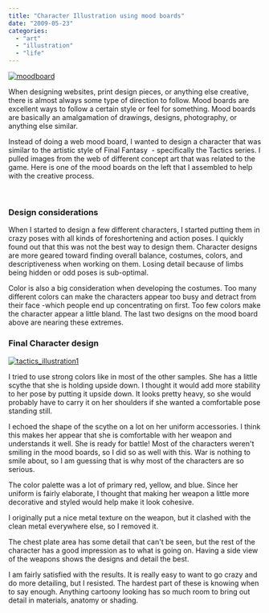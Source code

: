 ```yaml
---
title: "Character Illustration using mood boards"
date: "2009-05-23"
categories: 
  - "art"
  - "illustration"
  - "life"
---
```


[![moodboard](/images/moodboard.jpg "moodboard")](http://blog.scottpetrovic.com/wp-content/uploads/2009/05/moodboard.jpg)

When designing websites, print design pieces, or anything else creative, there is almost always some type of direction to follow. Mood boards are excellent ways to follow a certain style or feel for something. Mood boards are basically an amalgamation of drawings, designs, photography, or anything else similar.

Instead of doing a web mood board, I wanted to design a character that was similar to the artistic style of Final Fantasy  - specifically the Tactics series. I pulled images from the web of different concept art that was related to the game. Here is one of the mood boards on the left that I assembled to help with the creative process.

 

### Design considerations

When I started to design a few different characters, I started putting them in crazy poses with all kinds of foreshortening and action poses. I quickly found out that this was not the best way to design them. Character designs are more geared toward finding overall balance, costumes, colors, and descriptiveness when working on them. Losing detail because of limbs being hidden or odd poses is sub-optimal.

Color is also a big consideration when developing the costumes. Too many different colors can make the characters appear too busy and detract from their face -which people end up concentrating on first. Too few colors make the character appear a little bland. The last two designs on the mood board above are nearing these extremes.

### Final Character design

[![tactics_illustration1](/images/tactics_illustration1.jpg "tactics_illustration1")](http://blog.scottpetrovic.com/wp-content/uploads/2009/05/tactics_illustration1.jpg)

I tried to use strong colors like in most of the other samples. She has a little scythe that she is holding upside down. I thought it would add more stability to her pose by putting it upside down. It looks pretty heavy, so she would probably have to carry it on her shoulders if she wanted a comfortable pose standing still.

I echoed the shape of the scythe on a lot on her uniform accessories. I think this makes her appear that she is comfortable with her weapon and understands it well. She is ready for battle! Most of the characters weren't smiling in the mood boards, so I did so as well with this. War is nothing to smile about, so I am guessing that is why most of the characters are so serious.

The color palette was a lot of primary red, yellow, and blue. Since her uniform is fairly elaborate, I thought that making her weapon a little more decorative and styled would help make it look cohesive.

I originally put a nice metal texture on the weapon, but it clashed with the clean metal everywhere else, so I removed it.

The chest plate area has some detail that can't be seen, but the rest of the character has a good impression as to what is going on. Having a side view of the weapons shows the designs and detail the best.

I am fairly satisfied with the results. It is really easy to want to go crazy and do more detailing, but I resisted. The hardest part of these is knowing when to say enough. Anything cartoony looking has so much room to bring out detail in materials, anatomy or shading.
